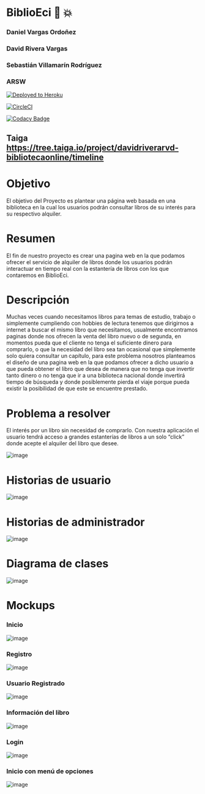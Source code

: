 # BiblioEci      :book:  :boom:
### Daniel Vargas Ordoñez
### David Rivera Vargas
### Sebastián Villamarín Rodríguez
### ARSW

[![Deployed to Heroku](https://www.herokucdn.com/deploy/button.png)](https://biblioeci.herokuapp.com)

[![CircleCI](https://circleci.com/gh/svillamarin27/CVDS2-LAB6-2020-2.svg?style=svg)](https://app.circleci.com/pipelines/github/svillamarin27/BIBLIOECI)

[![Codacy Badge](https://api.codacy.com/project/badge/Grade/c42353620eed40daaf4102f82214411e)](https://github.com/settings/installations/14876200)

## Taiga  https://tree.taiga.io/project/davidriverarvd-bibliotecaonline/timeline

# Objetivo
El objetivo del Proyecto es plantear una página web basada en una biblioteca en la cual los usuarios podrán consultar libros de su interés para su respectivo alquiler. 

# Resumen
El fin de nuestro proyecto es crear una pagina web en la que podamos ofrecer el servicio de alquiler de libros donde los usuarios podrán interactuar en tiempo real con la estantería de libros con los que contaremos en BiblioEci.

# Descripción
Muchas veces cuando necesitamos libros para temas de estudio, trabajo o simplemente cumpliendo con hobbies de lectura tenemos que dirigirnos a internet a buscar el mismo libro que necesitamos, usualmente encontramos paginas donde nos ofrecen la venta del libro nuevo o de segunda, en momentos pueda que el cliente no tenga el suficiente dinero para comprarlo, o que la necesidad del libro sea tan ocasional que simplemente solo quiera consultar un capítulo, para este problema nosotros planteamos el diseño de una pagina web en la que podamos ofrecer a dicho usuario a que pueda obtener el libro que desea de manera que no tenga que invertir tanto dinero o no tenga que ir a una biblioteca nacional donde invertirá tiempo de búsqueda y donde posiblemente pierda el viaje porque pueda existir la posibilidad de que este se encuentre prestado. 

# Problema a resolver

El interés por un libro sin necesidad de comprarlo.
Con nuestra aplicación el usuario tendrá acceso a grandes estanterías de libros a un solo “click” donde acepte el alquiler del libro que desee.

![image](https://user-images.githubusercontent.com/37603257/108650936-b83b3c80-748e-11eb-801b-ae9f31e1a7b7.png)

# Historias de usuario

![image](https://user-images.githubusercontent.com/37603257/108651015-e3259080-748e-11eb-8637-4def7e474017.png)

# Historias de administrador

![image](https://user-images.githubusercontent.com/37603257/108651074-03ede600-748f-11eb-969c-c2a29f35ea57.png)

# Diagrama de clases

![image](https://user-images.githubusercontent.com/37603257/110714617-c0ef7a80-81d1-11eb-8f84-05e5ce58289f.png)

# Mockups

### Inicio

![image](https://user-images.githubusercontent.com/37603257/108651680-4fed5a80-7490-11eb-8405-aa9fd6ed719f.png)

### Registro

![image](https://user-images.githubusercontent.com/37603257/108651799-8dea7e80-7490-11eb-9d27-d87d52248431.png)

### Usuario Registrado

![image](https://user-images.githubusercontent.com/37603257/108653193-d8212f00-7493-11eb-88d3-36483b10d27e.png)

### Información del libro

![image](https://user-images.githubusercontent.com/37603257/108653236-f0914980-7493-11eb-81ac-88a123c604c5.png)

### Login

![image](https://user-images.githubusercontent.com/37603257/108653314-1cacca80-7494-11eb-8c1f-fd17518e2a4e.png)

### Inicio con menú de opciones

![image](https://user-images.githubusercontent.com/37603257/108653369-40701080-7494-11eb-961f-50063141bded.png)

